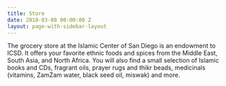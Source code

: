 ```yaml
---
title: Store
date: 2018-03-08 00:00:00 Z
layout: page-with-sidebar-layout
---
```


The grocery store at the Islamic Center of San Diego is an endowment to ICSD. It offers your favorite ethnic foods and spices from the Middle East, South Asia, and North Africa. You will also find a small selection of Islamic books and CDs, fragrant oils, prayer rugs and thikr beads, medicinals (vitamins, ZamZam water, black seed oil, miswak) and more.
